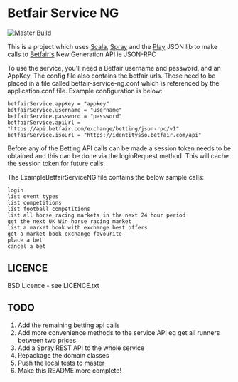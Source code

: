 Betfair Service NG
====================

[![Master Build](https://travis-ci.org/city81/betfair-service-ng.svg?branch=master)](https://travis-ci.org/city81/betfair-service-ng)

This is a project which uses [Scala][scala], [Spray][spray] and the [Play][play] JSON lib to make calls to [Betfair's][betfair] New Generation API ie JSON-RPC

To use the service, you'll need a Betfair username and password, and an AppKey. The config file also contains the betfair urls. These need to be placed in a file called betfair-service-ng.conf which is referenced by the application.conf file. Example configuration is below:

    betfairService.appKey = "appkey"
    betfairService.username = "username"
    betfairService.password = "password"
    betfairService.apiUrl = "https://api.betfair.com/exchange/betting/json-rpc/v1"
    betfairService.isoUrl = "https://identitysso.betfair.com/api"

Before any of the Betting API calls can be made a session token needs to be obtained and this can be done via the loginRequest method. This will cache the session token for future calls.

The ExampleBetfairServiceNG file contains the below sample calls:

    login
    list event types
    list competitions
    list football competitions
    list all horse racing markets in the next 24 hour period
    get the next UK Win horse racing market
    list a market book with exchange best offers
    get a market book exchange favourite
    place a bet
    cancel a bet


LICENCE
-------

BSD Licence - see LICENCE.txt


TODO
----

1. Add the remaining betting api calls
2. Add more convenience methods to the service API eg get all runners between two prices
3. Add a Spray REST API to the whole service
4. Repackage the domain classes
5. Push the local tests to master
6. Make this README more complete!

[scala]: http://www.scala-lang.org/ "Scala Language"
[spray]: http://spray.io/ "Spray"
[play]: https://www.playframework.com/documentation/2.0/ScalaJson
[betfair]: https://developer.betfair.com/